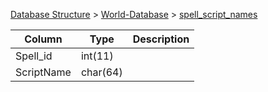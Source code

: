 [Database Structure](Database-Structure) > [World-Database](World-Database) > [spell_script_names](spell_script_names)

Column | Type | Description
--- | --- | ---
Spell_id | int(11) | 
ScriptName | char(64) | 
